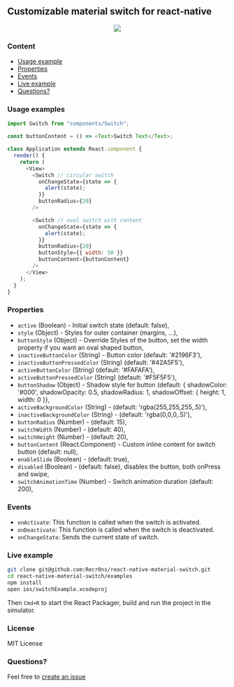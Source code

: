 ## Customizable material switch for react-native

<p align="center">
    <img src ="http://oi57.tinypic.com/2rysl94.jpg" />
</p>

### Content

* [Usage example](#usage-example)
* [Properties](#properties)
* [Events](#events)
* [Live example](#live-example)
* [Questions?](#questions)

### Usage examples

```javascript
import Switch from "components/Switch";

const buttonContent = () => <Text>Switch Text</Text>;

class Application extends React.component {
  render() {
    return (
      <View>
        <Switch // circular switch
          onChangeState={state => {
            alert(state);
          }}
          buttonRadius={20}
        />

        <Switch // oval switch with content
          onChangeState={state => {
            alert(state);
          }}
          buttonRadius={20}
          buttonStyle={{ width: 50 }}
          buttonContent={buttonContent}
        />
      </View>
    );
  }
}
```

### Properties

* `active` (Boolean) - Initial switch state (default: false),
* `style` (Object) - Styles for outer container (margins, ...),
* `buttonStyle` (Object) - Override Styles of the button, set the width property if you want an oval shaped button,
* `inactiveButtonColor` (String) - Button color (default: '#2196F3'),
* `inactiveButtonPressedColor` (String) (default: '#42A5F5'),
* `activeButtonColor` (String) (default: '#FAFAFA'),
* `activeButtonPressedColor` (String) (default: '#F5F5F5'),
* `buttonShadow` (Object) - Shadow style for button (default: { shadowColor: '#000', shadowOpacity: 0.5, shadowRadius: 1, shadowOffset: { height: 1, width: 0 }},
* `activeBackgroundColor` (String) - (default: 'rgba(255,255,255,.5)'),
* `inactiveBackgroundColor` (String) - (default: 'rgba(0,0,0,.5)'),
* `buttonRadius` (Number) - (default: 15),
* `switchWidth` (Number) - (default: 40),
* `switchHeight` (Number) - (default: 20),
* `buttonContent` (React.Component) - Custom inline content for switch button (default: null),
* `enableSlide` (Boolean) - (default: true),
* `disabled` (Boolean) - (default: false), disables the button, both onPress and swipe,
* `switchAnimationTime` (Number) - Switch animation duration (default: 200),

### Events

* `onActivate`: This function is called when the switch is activated.
* `onDeactivate`: This function is called when the switch is deactivated.
* `onChangeState`: Sends the current state of switch.

### Live example

```sh
git clone git@github.com:Recr0ns/react-native-material-switch.git
cd react-native-material-switch/examples
npm install
open ios/switchExample.xcodeproj
```

Then `Cmd+R` to start the React Packager, build and run the project in the simulator.

### License

MIT License

### Questions?

Feel free to [create an issue](https://github.com/Recr0ns/react-native-material-switch/issues)
